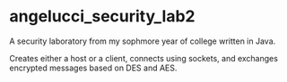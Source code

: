 # angelucci_security_lab2

A security laboratory from my sophmore year of college written in Java.

Creates either a host or a client, connects using sockets, and exchanges encrypted messages based on DES and AES.
